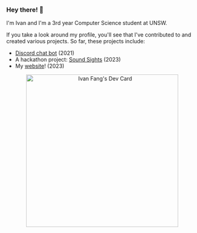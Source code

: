 ### Hey there! 👋

I'm Ivan and I'm a 3rd year Computer Science student at UNSW.

If you take a look around my profile, you'll see that I've contributed to and created various projects. So far, these projects include:
- [Discord chat bot](https://github.com/iFangg/discord_bot) (2021)
- A hackathon project: [Sound Sights](https://github.com/dylanwz/SoundSights) (2023)
- My [website](http://ivan-fang.com)! (2023)

<p align="center">
  <a href="https://app.daily.dev/ifang">
    <img src="https://api.daily.dev/devcards/753b727bdde64b94977563c47bbb4073.png?r=gdm" width="400" alt="Ivan Fang's Dev Card"/>
  </a>
</p>




<!--
**iFangg/iFangg** is a ✨ _special_ ✨ repository because its `README.md` (this file) appears on your GitHub profile.

Here are some ideas to get you started:

- 🔭 I’m currently working on ...
- 🌱 I’m currently learning ...
- 👯 I’m looking to collaborate on ...
- 🤔 I’m looking for help with ...
- 💬 Ask me about ...
- 📫 How to reach me: ...
- 😄 Pronouns: ...
- ⚡ Fun fact: ...
-->
